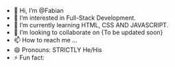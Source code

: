 - 👋 Hi, I’m @Fabian 
- 👀 I’m interested in Full-Stack Development.
- 🌱 I’m currently learning HTML,  CSS AND JAVASCRIPT.
- 💞️ I’m looking to collaborate on {To be updated soon}
- 📫 How to reach me ...
- 😄 Pronouns: STRICTLY He/His
- ⚡ Fun fact: 

<!---
fabiane9258/fabiane9258 is a ✨ special ✨ repository because its `README.md` (this file) appears on your GitHub profile.
You can click the Preview link to take a look at your changes.
--->

